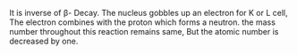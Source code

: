 It is inverse of β- Decay.
The nucleus gobbles up an electron for K or L cell, The electron combines with the proton which forms a neutron.
the mass number throughout this reaction remains same, But the atomic number is decreased by one.

